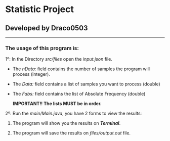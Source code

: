 # Statistic Project
## Developed by Draco0503

---

### The usage of this program is:
1º: In the Directory *src/files* open the *input.json* file.
   - The *nData:* field contains the number of samples the program will process (integer).
   - The *Data:* field contains a list of samples you want to process (double)
   - The *Fabs:* field contains the list of Absolute Frequency (double)
     
     **IMPORTANT!! The lists MUST be in order.**

2º: Run the *main/Main.java*, you have 2 forms to view the results:

   1. The program will show you the results on ***Terminal***.

   2. The program will save the results on *files/output.out* file.